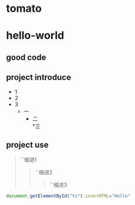 # tomato
hello-world
================================
good code
---------------------------------

## project introduce
  * 1 
  * 2
  * 3
    * 一 <br>
      * 二 <br>
        *三
## project use
  >``缩进1
  >>``缩进2
  >>>``缩进3
 ```javascript
document.getElementById("ts").innerHTML="Hello"
```
